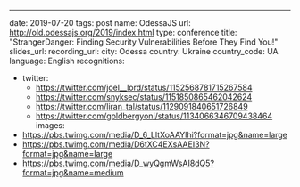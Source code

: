 ---
date: 2019-07-20
tags: post
name: OdessaJS
url: http://old.odessajs.org/2019/index.html
type: conference
title: "StrangerDanger: Finding Security Vulnerabilities Before They Find You!"
slides_url:
recording_url:
city: Odessa
country: Ukraine
country_code: UA
language: English
recognitions:
  - twitter:
    - https://twitter.com/joel__lord/status/1152568781715267584
    - https://twitter.com/snyksec/status/1151850865462042624
    - https://twitter.com/liran_tal/status/1129091840651726849
    - https://twitter.com/goldbergyoni/status/1134066346709438464
images:
  - https://pbs.twimg.com/media/D_6_LltXoAAYlhi?format=jpg&name=large
  - https://pbs.twimg.com/media/D6tXC4EXsAAEI3N?format=jpg&name=large
  - https://pbs.twimg.com/media/D_wyQgmWsAI8dQ5?format=jpg&name=medium

